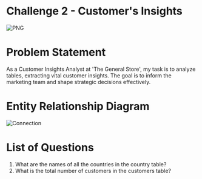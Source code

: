# **Challenge 2 - Customer's Insights**
![PNG](https://github.com/Divyansh-96/Steel-Data/assets/140514612/2df946fd-ae64-4d45-ba5e-05a1bfcbfd93)
# **Problem Statement**
As a Customer Insights Analyst at 'The General Store', my task is to analyze tables, extracting vital customer insights. The goal is to inform the marketing team and shape strategic decisions effectively.
# **Entity Relationship Diagram**
![Connection](https://github.com/Divyansh-96/Steel-Data/assets/140514612/86022703-5a47-4d2c-8e8c-5b683d3f2600)
# **List of Questions**
01. What are the names of all the countries in the country table?
2. What is the total number of customers in the customers table?
